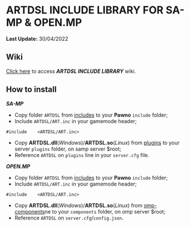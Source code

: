 # ARTDSL INCLUDE LIBRARY FOR SA-MP & OPEN.MP


**Last Update:** 30/04/2022

## Wiki

[Click here](https://github.com/ArTDsL/ARTDSL-ICL-SAMP/wiki) to access _**ARTDSL INCLUDE LIBRARY**_ wiki.

## How to install

_**SA-MP**_

- Copy folder `ARTDSL` from [includes](includes) to your **Pawno** `include` folder;
- Include `ARTDSL/ART.inc` in your gamemode header;
```pawn
#include    <ARTDSL/ART.inc>
```
- Copy **ARTDSL.dll**(_Windows_)/**ARTDSL.so**(_Linux_) from [plugins](plugins) to your server `plugins` folder, on samp server $root;
- Reference `ARTDSL` on `plugins` line in your `server.cfg` file.

_**OPEN.MP**_

- Copy folder `ARTDSL` from [includes](includes) to your **Pawno** `include` folder;
- Include `ARTDSL/ART.inc` in your gamemode header;
```pawn
#include    <ARTDSL/ART.inc>
```
- Copy **ARTDSL.dll**(_Windows_)/**ARTDSL.so**(_Linux_) from [omp-components](omp-components)ne to your `components` folder, on omp server $root;
- Reference `ARTDSL` on `server.cfg`/`config.json`.

